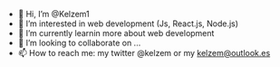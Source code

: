 - 👋 Hi, I’m @Kelzem1
- 👀 I’m interested in web development (Js, React.js, Node.js)
- 🌱 I’m currently learnin more about web development
- 💞️ I’m looking to collaborate on ...
- 📫 How to reach me: my twitter @kelzem or my kelzem@outlook.es

